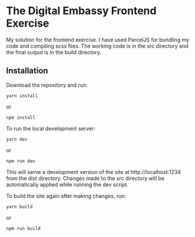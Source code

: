 # The Digital Embassy Frontend Exercise

My solution for the frontend exercise. I have used ParcelJS for bundling my code and compiling scss files.
The working code is in the src directory and the final output is in the build directory.

## Installation

Download the repository and run:

```
yarn install
```

or

```
npm install
```

To run the local development server:

```
yarn dev
```

or

```
npm run dev
```

This will serve a development version of the site at http://localhost:1234 from the dist directory. Changes made to the src directory will be automatically applied while running the dev script.

To build the site again after making changes, run:

```
yarn build
```

or

```
npm run build
```
